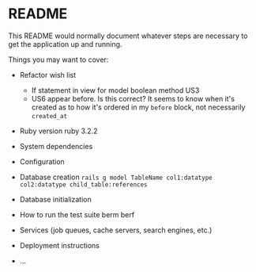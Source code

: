# README

This README would normally document whatever steps are necessary to get the
application up and running.

Things you may want to cover:

* Refactor wish list
  - If statement in view for model boolean method US3
  - US6 appear before.  Is this correct? It seems to know when it's created as to how it's ordered in my `before` block, not necessarily `created_at`



* Ruby version
  ruby 3.2.2

* System dependencies
  
* Configuration

* Database creation
  `rails g model TableName col1:datatype col2:datatype child_table:references`

* Database initialization

* How to run the test suite
  berm
  berf

* Services (job queues, cache servers, search engines, etc.)

* Deployment instructions

* ...
